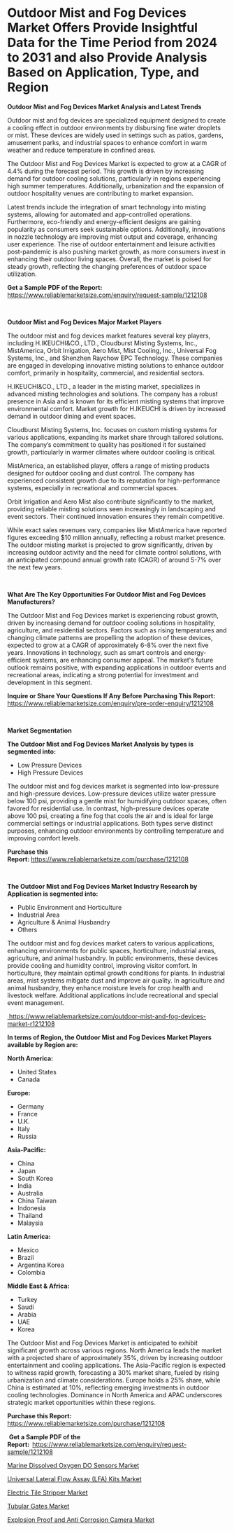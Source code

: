 <p><h1>Outdoor Mist and Fog Devices Market Offers Provide Insightful Data for the Time Period from 2024 to 2031 and also Provide Analysis Based on Application, Type, and Region</h1></p><p><strong>Outdoor Mist and Fog Devices Market Analysis and Latest Trends</strong></p>
<p><p>Outdoor mist and fog devices are specialized equipment designed to create a cooling effect in outdoor environments by disbursing fine water droplets or mist. These devices are widely used in settings such as patios, gardens, amusement parks, and industrial spaces to enhance comfort in warm weather and reduce temperature in confined areas.</p><p>The Outdoor Mist and Fog Devices Market is expected to grow at a CAGR of 4.4% during the forecast period. This growth is driven by increasing demand for outdoor cooling solutions, particularly in regions experiencing high summer temperatures. Additionally, urbanization and the expansion of outdoor hospitality venues are contributing to market expansion. </p><p>Latest trends include the integration of smart technology into misting systems, allowing for automated and app-controlled operations. Furthermore, eco-friendly and energy-efficient designs are gaining popularity as consumers seek sustainable options. Additionally, innovations in nozzle technology are improving mist output and coverage, enhancing user experience. The rise of outdoor entertainment and leisure activities post-pandemic is also pushing market growth, as more consumers invest in enhancing their outdoor living spaces. Overall, the market is poised for steady growth, reflecting the changing preferences of outdoor space utilization.</p></p>
<p><strong>Get a Sample PDF of the Report:&nbsp;</strong> <a href="https://www.reliablemarketsize.com/enquiry/request-sample/1212108?utm_campaign=1173&utm_medium=2&utm_source=Github&utm_content=ia&utm_term=06102024&utm_id=outdoor-mist-and-fog-devices">https://www.reliablemarketsize.com/enquiry/request-sample/1212108</a></p>
<p>&nbsp;</p>
<p><strong>Outdoor Mist and Fog Devices Major Market Players</strong></p>
<p><p>The outdoor mist and fog devices market features several key players, including H.IKEUCHI&CO., LTD., Cloudburst Misting Systems, Inc., MistAmerica, Orbit Irrigation, Aero Mist, Mist Cooling, Inc., Universal Fog Systems, Inc., and Shenzhen Raychow EPC Technology. These companies are engaged in developing innovative misting solutions to enhance outdoor comfort, primarily in hospitality, commercial, and residential sectors.</p><p>H.IKEUCHI&CO., LTD., a leader in the misting market, specializes in advanced misting technologies and solutions. The company has a robust presence in Asia and is known for its efficient misting systems that improve environmental comfort. Market growth for H.IKEUCHI is driven by increased demand in outdoor dining and event spaces.</p><p>Cloudburst Misting Systems, Inc. focuses on custom misting systems for various applications, expanding its market share through tailored solutions. The company’s commitment to quality has positioned it for sustained growth, particularly in warmer climates where outdoor cooling is critical.</p><p>MistAmerica, an established player, offers a range of misting products designed for outdoor cooling and dust control. The company has experienced consistent growth due to its reputation for high-performance systems, especially in recreational and commercial spaces.</p><p>Orbit Irrigation and Aero Mist also contribute significantly to the market, providing reliable misting solutions seen increasingly in landscaping and event sectors. Their continued innovation ensures they remain competitive.</p><p>While exact sales revenues vary, companies like MistAmerica have reported figures exceeding $10 million annually, reflecting a robust market presence. The outdoor misting market is projected to grow significantly, driven by increasing outdoor activity and the need for climate control solutions, with an anticipated compound annual growth rate (CAGR) of around 5-7% over the next few years.</p></p>
<p>&nbsp;</p>
<p><strong>What Are The Key Opportunities For Outdoor Mist and Fog Devices Manufacturers?</strong></p>
<p><p>The Outdoor Mist and Fog Devices market is experiencing robust growth, driven by increasing demand for outdoor cooling solutions in hospitality, agriculture, and residential sectors. Factors such as rising temperatures and changing climate patterns are propelling the adoption of these devices, expected to grow at a CAGR of approximately 6-8% over the next five years. Innovations in technology, such as smart controls and energy-efficient systems, are enhancing consumer appeal. The market's future outlook remains positive, with expanding applications in outdoor events and recreational areas, indicating a strong potential for investment and development in this segment.</p></p>
<p><strong>Inquire or Share Your Questions If Any Before Purchasing This Report:</strong> <a href="https://www.reliablemarketsize.com/enquiry/pre-order-enquiry/1212108?utm_campaign=1173&utm_medium=2&utm_source=Github&utm_content=ia&utm_term=06102024&utm_id=outdoor-mist-and-fog-devices">https://www.reliablemarketsize.com/enquiry/pre-order-enquiry/1212108</a></p>
<p>&nbsp;</p>
<p><strong>Market Segmentation</strong></p>
<p><strong>The Outdoor Mist and Fog Devices Market Analysis by types is segmented into:</strong></p>
<p><ul><li>Low Pressure Devices</li><li>High Pressure Devices</li></ul></p>
<p><p>The outdoor mist and fog devices market is segmented into low-pressure and high-pressure devices. Low-pressure devices utilize water pressure below 100 psi, providing a gentle mist for humidifying outdoor spaces, often favored for residential use. In contrast, high-pressure devices operate above 100 psi, creating a fine fog that cools the air and is ideal for large commercial settings or industrial applications. Both types serve distinct purposes, enhancing outdoor environments by controlling temperature and improving comfort levels.</p></p>
<p><strong>Purchase this Report:&nbsp;</strong><a href="https://www.reliablemarketsize.com/purchase/1212108?utm_campaign=1173&utm_medium=2&utm_source=Github&utm_content=ia&utm_term=06102024&utm_id=outdoor-mist-and-fog-devices">https://www.reliablemarketsize.com/purchase/1212108</a></p>
<p>&nbsp;</p>
<p><strong>The Outdoor Mist and Fog Devices Market Industry Research by Application is segmented into:</strong></p>
<p><ul><li>Public Environment and Horticulture</li><li>Industrial Area</li><li>Agriculture & Animal Husbandry</li><li>Others</li></ul></p>
<p><p>The outdoor mist and fog devices market caters to various applications, enhancing environments for public spaces, horticulture, industrial areas, agriculture, and animal husbandry. In public environments, these devices provide cooling and humidity control, improving visitor comfort. In horticulture, they maintain optimal growth conditions for plants. In industrial areas, mist systems mitigate dust and improve air quality. In agriculture and animal husbandry, they enhance moisture levels for crop health and livestock welfare. Additional applications include recreational and special event management.</p></p>
<p><a href="https://www.reliablemarketsize.com/outdoor-mist-and-fog-devices-market-r1212108?utm_campaign=1173&utm_medium=2&utm_source=Github&utm_content=ia&utm_term=06102024&utm_id=outdoor-mist-and-fog-devices">&nbsp;https://www.reliablemarketsize.com/outdoor-mist-and-fog-devices-market-r1212108</a></p>
<p><strong>In terms of Region, the Outdoor Mist and Fog Devices Market Players available by Region are:</strong></p>
<p>
    <p> <strong> North America: </strong>
        <ul>
            <li>United States</li>
            <li>Canada</li>
        </ul>
        </p> 
    <p> <strong> Europe: </strong>
        <ul>
            <li>Germany</li>
            <li>France</li>
            <li>U.K.</li>
            <li>Italy</li>
            <li>Russia</li>
        </ul>
        </p> 
    <p> <strong> Asia-Pacific: </strong>
        <ul>
            <li>China</li>
            <li>Japan</li>
            <li>South Korea</li>
            <li>India</li>
            <li>Australia</li>
            <li>China Taiwan</li>
            <li>Indonesia</li>
            <li>Thailand</li>
            <li>Malaysia</li>
        </ul>
        </p> 
    <p> <strong> Latin America: </strong>
        <ul>
            <li>Mexico</li>
            <li>Brazil</li>
            <li>Argentina Korea</li>
            <li>Colombia</li>
        </ul>
        </p> 
    <p> <strong> Middle East & Africa: </strong>
        <ul>
            <li>Turkey</li>
            <li>Saudi</li>
            <li>Arabia</li>
            <li>UAE</li>
            <li>Korea</li>
        </ul>
    </p>
    </p>
<p><p>The Outdoor Mist and Fog Devices Market is anticipated to exhibit significant growth across various regions. North America leads the market with a projected share of approximately 35%, driven by increasing outdoor entertainment and cooling applications. The Asia-Pacific region is expected to witness rapid growth, forecasting a 30% market share, fueled by rising urbanization and climate considerations. Europe holds a 25% share, while China is estimated at 10%, reflecting emerging investments in outdoor cooling technologies. Dominance in North America and APAC underscores strategic market opportunities within these regions.</p></p>
<p><strong>Purchase this Report: </strong><a href="https://www.reliablemarketsize.com/purchase/1212108?utm_campaign=1173&utm_medium=2&utm_source=Github&utm_content=ia&utm_term=06102024&utm_id=outdoor-mist-and-fog-devices">https://www.reliablemarketsize.com/purchase/1212108</a></p>
<p>&nbsp;<strong>Get a Sample PDF of the Report:&nbsp;&nbsp;</strong><a href="https://www.reliablemarketsize.com/enquiry/request-sample/1212108?utm_campaign=1173&utm_medium=2&utm_source=Github&utm_content=ia&utm_term=06102024&utm_id=outdoor-mist-and-fog-devices">https://www.reliablemarketsize.com/enquiry/request-sample/1212108</a></p>
<p><strong></strong></p>
<p><p><a href="https://issuu.com/reportprime-2/docs/marine-dissolved-oxygen-do-sensors-_f636748e97dd6d?utm_campaign=1173&utm_medium=2&utm_source=Github&utm_content=ia&utm_term=06102024&utm_id=outdoor-mist-and-fog-devices">Marine Dissolved Oxygen DO Sensors Market</a></p><p><a href="https://github.com/RoccoManning/Market-Research-Report-List-7/blob/main/universal-lateral-flow-assay-lfa-kits-market.md?utm_campaign=1173&utm_medium=2&utm_source=Github&utm_content=ia&utm_term=06102024&utm_id=outdoor-mist-and-fog-devices">Universal Lateral Flow Assay (LFA) Kits Market</a></p><p><a href="https://www.linkedin.com/pulse/global-perspectives-electric-tile-stripper-market-trends-forecast-kawpf?utm_campaign=1173&utm_medium=2&utm_source=Github&utm_content=ia&utm_term=06102024&utm_id=outdoor-mist-and-fog-devices">Electric Tile Stripper Market</a></p><p><a href="https://www.linkedin.com/pulse/tubular-gates-market-size-share-growth-analysis-type-application-l7nlf?utm_campaign=1173&utm_medium=2&utm_source=Github&utm_content=ia&utm_term=06102024&utm_id=outdoor-mist-and-fog-devices">Tubular Gates Market</a></p><p><a href="https://issuu.com/reportprime-2/docs/explosion-proof-and-anti-corrosion-_5143736fb8941d?utm_campaign=1173&utm_medium=2&utm_source=Github&utm_content=ia&utm_term=06102024&utm_id=outdoor-mist-and-fog-devices">Explosion Proof and Anti Corrosion Camera Market</a></p></p>
